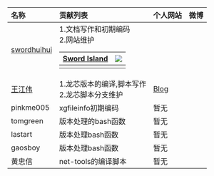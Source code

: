 |名称|贡献列表|个人网站|微博|
|:-----|:-----------|:-----------|:-----|
|[swordhuihui](sword.md)|1.文档写作和初期编码<br>2.网站维护<table><thead><th><a href='http://blog.sina.com.cn/u/1909338954'>Sword Island</a></th><th><a href='http://t.sina.com.cn/1909338954?s=6uyXnP'><img src='http://service.t.sina.com.cn/widget/qmd/1909338954/9e0cf85c/10.png' /></a></th></thead><tbody>
<tr><td><a href='jonsk_echo.md'>王江伟</a></td><td>1.龙芯版本的编译,脚本写作<br>2.龙芯脚本分支维护</td><td><a href='http://wjw1td.blog.163.com/'>Blog</a></td></tr>
<tr><td>pinkme005</td><td>xgfileinfo初期编码</td><td>暂无      </td></tr>
<tr><td>tomgreen</td><td>版本处理的bash函数</td><td>暂无      </td></tr>
<tr><td>lastart</td><td>版本处理bash函数</td><td>暂无      </td></tr>
<tr><td>gaosboy</td><td>版本处理bash函数</td><td>暂无      </td></tr>
<tr><td>黄忠信</td><td>net-tools的编译脚本</td><td>暂无      </td></tr>